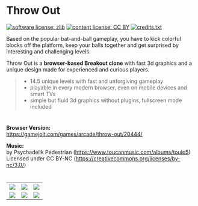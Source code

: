 # Throw Out

[![software license: zlib](material/readme/badge_license_software.svg)](LICENSE.txt)
[![content license: CC BY](material/readme/badge_license_content.svg)](https://creativecommons.org/licenses/by/4.0/)
[![credits.txt](material/readme/badge_credits.svg)](executable/data/credits.txt)

Based on the popular bat-and-ball gameplay, you have to kick colorful blocks off the platform, keep your balls together and get surprised by interesting and challenging levels.

Throw Out is a **browser-based Breakout clone** with fast 3d graphics and a unique design made for experienced and curious players.

> - 14.5 unique levels with fast and unforgiving gameplay
> - playable in every modern browser, even on mobile devices and smart TVs
> - simple but fluid 3d graphics without plugins, fullscreen mode included

#

**Browser Version:**  
<https://gamejolt.com/games/arcade/throw-out/20444/>

**Music:**  
by Psychadelik Pedestrian (<https://www.toucanmusic.com/albums/toulp5>)  
Licensed under CC BY-NC (<https://creativecommons.org/licenses/by-nc/3.0/>)

#

<table>
    <tr>
        <td><a href="material/screenshots/to_screen_new_001.jpg?raw=true"><img src="material/screenshots/to_screen_new_001t.jpg" /></a></td>
        <td><a href="material/screenshots/to_screen_new_002.jpg?raw=true"><img src="material/screenshots/to_screen_new_002t.jpg" /></a></td>
        <td><a href="material/screenshots/to_screen_new_003.jpg?raw=true"><img src="material/screenshots/to_screen_new_003t.jpg" /></a></td>
    </tr>
    <tr>
        <td><a href="material/screenshots/to_screen_new_004.jpg?raw=true"><img src="material/screenshots/to_screen_new_004t.jpg" /></a></td>
        <td><a href="material/screenshots/to_screen_new_005.jpg?raw=true"><img src="material/screenshots/to_screen_new_005t.jpg" /></a></td>
        <td><a href="material/screenshots/to_screen_new_008.jpg?raw=true"><img src="material/screenshots/to_screen_new_008t.jpg" /></a></td>
    </tr>
</table>
